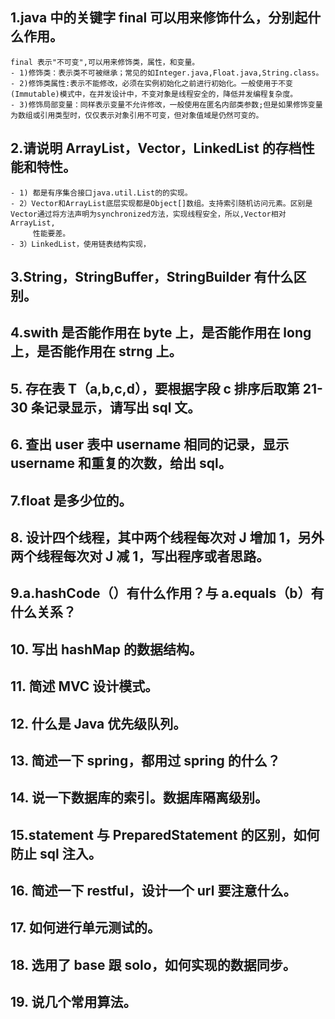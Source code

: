 ## 1.java 中的关键字 final 可以用来修饰什么，分别起什么作用。
	final 表示"不可变",可以用来修饰类，属性，和变量。
	- 1)修饰类：表示类不可被继承；常见的如Integer.java,Float.java,String.class。
	- 2)修饰类属性:表示不能修改，必须在实例初始化之前进行初始化。一般使用于不变(Immutable)模式中，在并发设计中，不变对象是线程安全的，降低并发编程复杂度。
	- 3)修饰局部变量：同样表示变量不允许修改，一般使用在匿名内部类参数;但是如果修饰变量为数组或引用类型时，仅仅表示对象引用不可变，但对象值域是仍然可变的。
## 2.请说明 ArrayList，Vector，LinkedList 的存档性能和特性。
	- 1) 都是有序集合接口java.util.List的的实现。
	- 2）Vector和ArrayList底层实现都是Object[]数组。支持索引随机访问元素。区别是Vector通过将方法声明为synchronized方法，实现线程安全，所以,Vector相对ArrayList,
		 性能要差。
	- 3）LinkedList，使用链表结构实现，
## 3.String，StringBuffer，StringBuilder 有什么区别。
## 4.swith 是否能作用在 byte 上，是否能作用在 long 上，是否能作用在 strng 上。
## 5. 存在表 T（a,b,c,d），要根据字段 c 排序后取第 21-30 条记录显示，请写出 sql 文。
## 6. 查出 user 表中 username 相同的记录，显示 username 和重复的次数，给出 sql。
## 7.float 是多少位的。
## 8. 设计四个线程，其中两个线程每次对 J 增加 1，另外两个线程每次对 J 减 1，写出程序或者思路。
## 9.a.hashCode（）有什么作用？与 a.equals（b）有什么关系？
## 10. 写出 hashMap 的数据结构。
## 11. 简述 MVC 设计模式。
## 12. 什么是 Java 优先级队列。
## 13. 简述一下 spring，都用过 spring 的什么？
## 14. 说一下数据库的索引。数据库隔离级别。
## 15.statement 与 PreparedStatement 的区别，如何防止 sql 注入。
## 16. 简述一下 restful，设计一个 url 要注意什么。
## 17. 如何进行单元测试的。
## 18. 选用了 base 跟 solo，如何实现的数据同步。
## 19. 说几个常用算法。